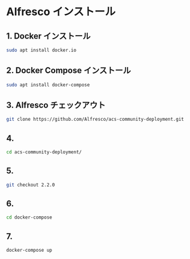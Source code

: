 # Alfresco インストール  
  
## 1. Docker インストール  
```bash
sudo apt install docker.io
```
  
## 2. Docker Compose インストール  
```bash
sudo apt install docker-compose
```
  
## 3. Alfresco チェックアウト  
```bash
git clone https://github.com/Alfresco/acs-community-deployment.git
```
  
## 4.  
```bash
cd acs-community-deployment/
```
  
## 5.  
```bash
git checkout 2.2.0
```
  
## 6.  
```bash
cd docker-compose
```
  
## 7.  
```bash
docker-compose up
```
  
